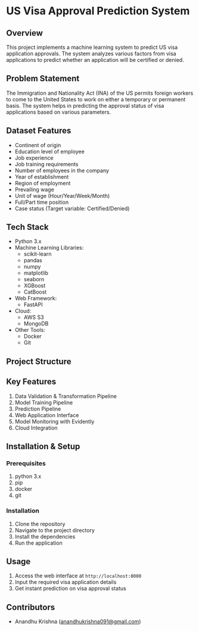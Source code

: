 # US Visa Approval Prediction System

## Overview
This project implements a machine learning system to predict US visa application approvals. The system analyzes various factors from visa applications to predict whether an application will be certified or denied.

## Problem Statement
The Immigration and Nationality Act (INA) of the US permits foreign workers to come to the United States to work on either a temporary or permanent basis. The system helps in predicting the approval status of visa applications based on various parameters.

## Dataset Features
- Continent of origin
- Education level of employee
- Job experience
- Job training requirements
- Number of employees in the company
- Year of establishment
- Region of employment
- Prevailing wage
- Unit of wage (Hour/Year/Week/Month)
- Full/Part time position
- Case status (Target variable: Certified/Denied)

## Tech Stack
- Python 3.x
- Machine Learning Libraries:
  - scikit-learn
  - pandas
  - numpy
  - matplotlib
  - seaborn
  - XGBoost
  - CatBoost
- Web Framework:
  - FastAPI
- Cloud:
  - AWS S3
  - MongoDB
- Other Tools:
  - Docker
  - Git

## Project Structure

## Key Features
1. Data Validation & Transformation Pipeline
2. Model Training Pipeline
3. Prediction Pipeline
4. Web Application Interface
5. Model Monitoring with Evidently
6. Cloud Integration


## Installation & Setup

### Prerequisites
1. python 3.x
2. pip
3. docker
4. git

### Installation
1. Clone the repository
2. Navigate to the project directory
3. Install the dependencies
4. Run the application

## Usage
1. Access the web interface at `http://localhost:8000`
2. Input the required visa application details
3. Get instant prediction on visa approval status


## Contributors
- Anandhu Krishna (anandhukrishna091@gmail.com)


